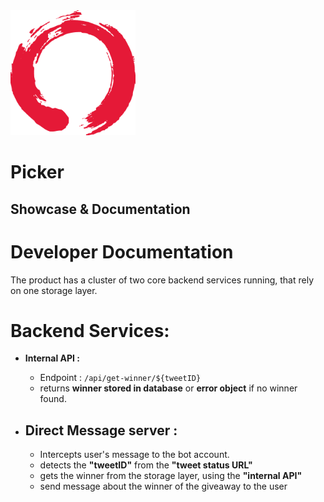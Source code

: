 <img src="https://raw.githubusercontent.com/twitterpicker/twitter-picker/main/public/logo.png" data-canonical-src="https://raw.githubusercontent.com/twitterpicker/twitter-picker/main/public/logo.png" width="200" height="200" style="margin: auto" />

# Picker
## Showcase & Documentation




# Developer Documentation


The product has a cluster of two core backend services running, that rely on one storage layer.

# **Backend Services:** 

 - **Internal API :** 
	 
	  - Endpoint :  `/api/get-winner/${tweetID}`
	  - returns **winner stored in database** or **error object** if no winner found.
	
	  
	

 - **Direct Message server :** 
	 -	
	 - Intercepts user's message to the bot account.
	 - detects the **"tweetID"** from the **"tweet status URL"**
	 - gets the winner from the storage layer, using the **"internal API"**
	 - send message about the winner of the giveaway to the user
	 
